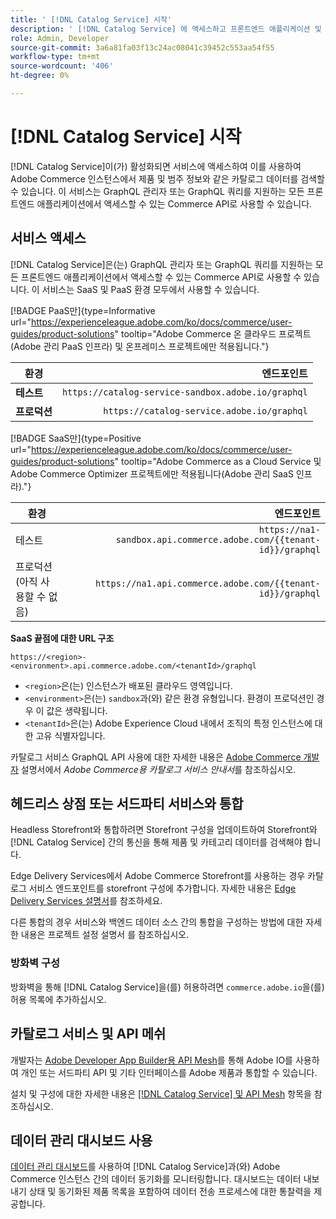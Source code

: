```yaml
---
title: ' [!DNL Catalog Service] 시작'
description: ' [!DNL Catalog Service] 에 액세스하고 프론트엔드 애플리케이션 및 서드파티 서비스와 통합하는 방법을 알아봅니다.'
role: Admin, Developer
source-git-commit: 3a6a81fa03f13c24ac08041c39452c553aa54f55
workflow-type: tm+mt
source-wordcount: '406'
ht-degree: 0%

---
```



# [!DNL Catalog Service] 시작

[!DNL Catalog Service]이(가) 활성화되면 서비스에 액세스하여 이를 사용하여 Adobe Commerce 인스턴스에서 제품 및 범주 정보와 같은 카탈로그 데이터를 검색할 수 있습니다. 이 서비스는 GraphQL 관리자 또는 GraphQL 쿼리를 지원하는 모든 프론트엔드 애플리케이션에서 액세스할 수 있는 Commerce API로 사용할 수 있습니다.

## 서비스 액세스

[!DNL Catalog Service]은(는) GraphQL 관리자 또는 GraphQL 쿼리를 지원하는 모든 프론트엔드 애플리케이션에서 액세스할 수 있는 Commerce API로 사용할 수 있습니다. 이 서비스는 SaaS 및 PaaS 환경 모두에서 사용할 수 있습니다.


[!BADGE PaaS만]{type=Informative url="https://experienceleague.adobe.com/ko/docs/commerce/user-guides/product-solutions" tooltip="Adobe Commerce 온 클라우드 프로젝트(Adobe 관리 PaaS 인프라) 및 온프레미스 프로젝트에만 적용됩니다."}

| 환경 | 엔드포인트 |
|------------ | ----------: |
| **테스트** | `https://catalog-service-sandbox.adobe.io/graphql` |
| **프로덕션** | `https://catalog-service.adobe.io/graphql` |

[!BADGE SaaS만]{type=Positive url="https://experienceleague.adobe.com/ko/docs/commerce/user-guides/product-solutions" tooltip="Adobe Commerce as a Cloud Service 및 Adobe Commerce Optimizer 프로젝트에만 적용됩니다(Adobe 관리 SaaS 인프라)."}

| 환경 | 엔드포인트 |
| ------------ | --------:|
| 테스트 | `https://na1-sandbox.api.commerce.adobe.com/{{tenant-id}}/graphql` |
| 프로덕션(아직 사용할 수 없음) | `https://na1.api.commerce.adobe.com/{{tenant-id}}/graphql` |

**SaaS 끝점에 대한 URL 구조**

```text
https://<region>-<environment>.api.commerce.adobe.com/<tenantId>/graphql
```

- `<region>`은(는) 인스턴스가 배포된 클라우드 영역입니다.
- `<environment>`은(는) `sandbox`과(와) 같은 환경 유형입니다. 환경이 프로덕션인 경우 이 값은 생략됩니다.
- `<tenantId>`은(는) Adobe Experience Cloud 내에서 조직의 특정 인스턴스에 대한 고유 식별자입니다.

카탈로그 서비스 GraphQL API 사용에 대한 자세한 내용은 [Adobe Commerce 개발자](https://developer.adobe.com/commerce/webapi/graphql/schema/catalog-service/) 설명서에서 *Adobe Commerce용 카탈로그 서비스 안내서*&#x200B;를 참조하십시오.


## 헤드리스 상점 또는 서드파티 서비스와 통합

Headless Storefront와 통합하려면 Storefront 구성을 업데이트하여 Storefront와 [!DNL Catalog Service] 간의 통신을 통해 제품 및 카테고리 데이터를 검색해야 합니다.

Edge Delivery Services에서 Adobe Commerce Storefront를 사용하는 경우 카탈로그 서비스 엔드포인트를 storefront 구성에 추가합니다. 자세한 내용은 [Edge Delivery Services 설명서](https://experienceleague.adobe.com/developer/commerce/storefront/setup/configuration/commerce-configuration/?lang=ko#storefront-configuration)를 참조하세요.

다른 통합의 경우 서비스와 백엔드 데이터 소스 간의 통합을 구성하는 방법에 대한 자세한 내용은 프로젝트 설정 설명서 를 참조하십시오.


### 방화벽 구성

방화벽을 통해 [!DNL Catalog Service]을(를) 허용하려면 `commerce.adobe.io`을(를) 허용 목록에 추가하십시오.

## 카탈로그 서비스 및 API 메쉬

개발자는 [Adobe Developer App Builder용 API Mesh](https://developer.adobe.com/graphql-mesh-gateway/gateway/overview/)를 통해 Adobe IO를 사용하여 개인 또는 서드파티 API 및 기타 인터페이스를 Adobe 제품과 통합할 수 있습니다.

설치 및 구성에 대한 자세한 내용은 [[!DNL Catalog Service] 및 API Mesh](mesh.md) 항목을 참조하십시오.

## 데이터 관리 대시보드 사용

[데이터 관리 대시보드](https://experienceleague.adobe.com/ko/docs/commerce-admin/systems/data-transfer/data-dashboard)를 사용하여 [!DNL Catalog Service]과(와) Adobe Commerce 인스턴스 간의 데이터 동기화를 모니터링합니다. 대시보드는 데이터 내보내기 상태 및 동기화된 제품 목록을 포함하여 데이터 전송 프로세스에 대한 통찰력을 제공합니다.
